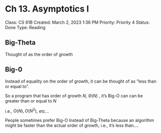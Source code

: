 # Ch 13. Asymptotics I

Class: CS 61B
Created: March 2, 2023 1:36 PM
Priority: Priority 4
Status: Done
Type: Reading

## Big-Theta

Thought of as the order of growth

## Big-0

Instead of equality on the order of growth, it can be thought of as “less than or equal to”. 

So a program that has order of growth $N$,  $\Theta (N)$ , it’s Big-O can can be greater than or equal to $N$

i.e., $O(N), O(N^2),$ etc…

People sometimes prefer Big-O Instead of Big-Theta because an algorithm might be faster than the actual order of growth, i.e., it’s less than….